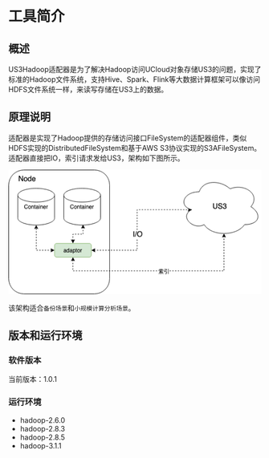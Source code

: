# 工具简介

## 概述

US3Hadoop适配器是为了解决Hadoop访问UCloud对象存储US3的问题，实现了标准的Hadoop文件系统，支持Hive、Spark、Flink等大数据计算框架可以像访问HDFS文件系统一样，来读写存储在US3上的数据。

## 原理说明

适配器是实现了Hadoop提供的存储访问接口FileSystem的适配器组件，类似HDFS实现的DistributedFileSystem和基于AWS S3协议实现的S3AFileSystem。适配器直接把IO，索引请求发给US3，架构如下图所示。

![](/images/hadoop_no_mds.png)

该架构适合``备份场景``和``小规模计算分析场景``。

## 版本和运行环境

### 软件版本

当前版本：1.0.1

### 运行环境

  - hadoop-2.6.0
  - hadoop-2.8.3
  - hadoop-2.8.5
  - hadoop-3.1.1